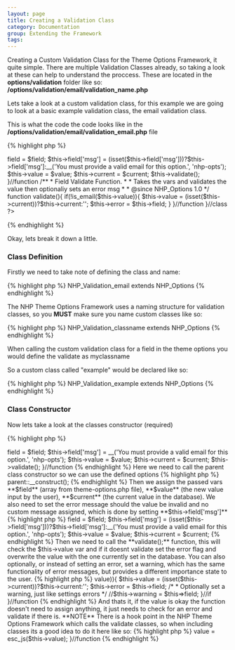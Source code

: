 ```yaml
---
layout: page
title: Creating a Validation Class
category: Documentation
group: Extending the Framework
tags:
---
```


Creating a Custom Validation Class for the Theme Options Framework, it quite simple. There are multiple Validation Classes already, so taking a look at these can help to understand the proccess. These are located in the **options/validation** folder like so: **/options/validation/email/validation_name.php**

Lets take a look at a custom validation class, for this example we are going to look at a basic example validation class, the email validation class.

This is what the code the code looks like in the **/options/validation/email/validation_email.php** file

{% highlight php %}
<?php
class NHP_Validation_email extends NHP_Options{ 
    
    /**
     * Field Constructor.
     *
     * Required - must call the parent constructor, then assign field and value to vars, and obviously call the validate field function
     *
     * @since NHP_Options 1.0
    */
    function __construct($field, $value, $current){
        
        parent::__construct();
        $this->field = $field;
        $this->field['msg'] = (isset($this->field['msg']))?$this->field['msg']:__('You must provide a valid email for this option.', 'nhp-opts');
        $this->value = $value;
        $this->current = $current;
        $this->validate();
        
    }//function
    
    
    
    /**
     * Field Validate Function.
     *
     * Takes the vars and validates the value then optionaliy sets an error msg
     *
     * @since NHP_Options 1.0
    */
    function validate(){
        
        if(!is_email($this->value)){
            $this->value = (isset($this->current))?$this->current:'';
            $this->error = $this->field;
        }
        
    }//function
    
}//class
?>
{% endhighlight %}

Okay, lets break it down a little.

### Class Definition ###

Firstly we need to take note of defining the class and name:

{% highlight php %}
NHP_Validation_email extends NHP_Options
{% endhighlight %}

The NHP Theme Options Framework uses a naming structure for validation classes, so you **MUST** make sure you name custom classes like so:

{% highlight php %}
NHP_Validation_classname extends NHP_Options
{% endhighlight %}

When calling the custom validation class for a field in the theme options you would define the validate as myclassname

So a custom class called "example" would be declared like so:

{% highlight php %}
NHP_Validation_example extends NHP_Options
{% endhighlight %}

### Class Constructor ###

Now lets take a look at the classes constructor (required)

{% highlight php %}
<?php
/**
 * Field Constructor.
 *
 * Required - must call the parent constructor, then assign field and value to vars, and obviously call the validate field function
 *
 * @since NHP_Options 1.0
 */
function __construct($field, $value, $current){
        
    parent::__construct();
    $this->field = $field;
    $this->field['msg'] = __('You must provide a valid email for this option.', 'nhp-opts');
    $this->value = $value;
    $this->current = $current;
    $this->validate();
        
}//function
{% endhighlight %}

Here we need to call the parent class constructor so we can use the defined options

{% highlight php %}
parent::__construct();
{% endhighlight %}

Then we assign the passed vars **$field** (array from theme-options.php file), **$value** (the new value input by the user), **$current** (the current value in the database).

We also need to set the error message should the value be invalid and no custom message assigned, which is done by setting **$this->field['msg']**

{% highlight php %}
<?php
$this->field = $field;
$this->field['msg'] = (isset($this->field['msg']))?$this->field['msg']:__('You must provide a valid email for this option.', 'nhp-opts');
$this->value = $value;
$this->current = $current;
{% endhighlight %}

Then we need to call the **validate();** function, this will check the $this->value var and if it doesnt validate set the error flag and overwrite the value with the one currently set in the database. You can also optionally, or instead of setting an error, set a warning, which has the same functionality of error messages, but provides a different importance state to the user.

{% highlight php %}
<?php
/**
* Field Validate Function.
*
* Takes the vars and check the value, if incorrect reset to the current value in DB
*
* @since NHP_Options 1.0
*/
function validate(){

    if(!is_email($this->value)){
        $this->value = (isset($this->current))?$this->current:'';
        $this->error = $this->field;
        /*
         * Optionally set a warning, just like settings errors
         */
        //$this->warning = $this=>field;
    }//if

}//function
{% endhighlight %}

And thats it, if the value is okay the function doesn't need to assign anything, it just needs to check for an error and validate if there is.

**NOTE** There is a hook point in the NHP Theme Options Framework which calls the validate classes, so when including classes its a good idea to do it here like so:

{% highlight php %}
<?php
add_action('nhp-opts-get-validation', 'require_my_custom_validation');
function require_my_custom_validation(){
    require_once('pathtovalidationclass/validation_example.php');
}//function
{% endhighlight %}

**ANOTHER NOTE** Some validation classes like **html | no_html | js** dont need to set errors, they just need to filter the content, so they WILL override the current value ALWAYS. As an example here is the validate function for escaping JS.

{% highlight php %}
<?php
/**
 * Field Render Function.
 *
 * Takes the vars and validates them
 *
 * @since NHP_Options 1.0
 */
function validate(){

    $this->value = esc_js($this->value);
    
}//function
{% endhighlight %}
